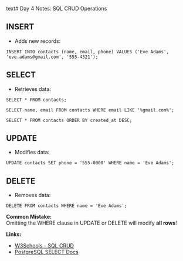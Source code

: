 text# Day 4 Notes: SQL CRUD Operations

## INSERT
- Adds new records:
```
INSERT INTO contacts (name, email, phone) VALUES ('Eve Adams', 'eve.adams@gmail.com', '555-4321');
```
## SELECT
- Retrieves data:

```
SELECT * FROM contacts;

SELECT name, email FROM contacts WHERE email LIKE '%gmail.com%';

SELECT * FROM contacts ORDER BY created_at DESC;
```
## UPDATE
- Modifies data:

```
UPDATE contacts SET phone = '555-0000' WHERE name = 'Eve Adams';
```
## DELETE
- Removes data:
```
DELETE FROM contacts WHERE name = 'Eve Adams';
```

**Common Mistake:**  
Omitting the WHERE clause in UPDATE or DELETE will modify **all rows**!

**Links:**  
- [W3Schools - SQL CRUD](https://www.w3schools.com/sql/sql_crud.asp)
- [PostgreSQL SELECT Docs](https://www.postgresql.org/docs/current/tutorial-select.html)
